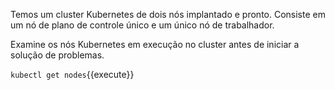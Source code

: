 Temos um cluster Kubernetes de dois nós implantado e pronto. Consiste em um
nó de plano de controle único e um único nó de trabalhador.

Examine os nós Kubernetes em execução no cluster antes de iniciar a solução de problemas.

`kubectl get nodes`{{execute}}

